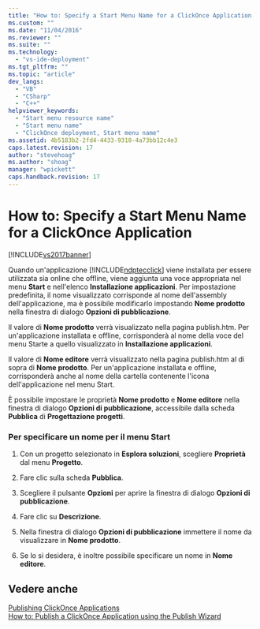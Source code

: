 ```yaml
---
title: "How to: Specify a Start Menu Name for a ClickOnce Application | Microsoft Docs"
ms.custom: ""
ms.date: "11/04/2016"
ms.reviewer: ""
ms.suite: ""
ms.technology: 
  - "vs-ide-deployment"
ms.tgt_pltfrm: ""
ms.topic: "article"
dev_langs: 
  - "VB"
  - "CSharp"
  - "C++"
helpviewer_keywords: 
  - "Start menu resource name"
  - "Start menu name"
  - "ClickOnce deployment, Start menu name"
ms.assetid: 4b5183b2-2fd4-4433-9310-4a73bb12c4e3
caps.latest.revision: 17
author: "stevehoag"
ms.author: "shoag"
manager: "wpickett"
caps.handback.revision: 17
---
```

# How to: Specify a Start Menu Name for a ClickOnce Application
[!INCLUDE[vs2017banner](../code-quality/includes/vs2017banner.md)]

Quando un'applicazione [!INCLUDE[ndptecclick](../deployment/includes/ndptecclick_md.md)] viene installata per essere utilizzata sia online che offline, viene aggiunta una voce appropriata nel menu **Start** e nell'elenco **Installazione applicazioni**.  Per impostazione predefinita, il nome visualizzato corrisponde al nome dell'assembly dell'applicazione, ma è possibile modificarlo impostando **Nome prodotto** nella finestra di dialogo **Opzioni di pubblicazione**.  
  
 Il valore di **Nome prodotto** verrà visualizzato nella pagina publish.htm. Per un'applicazione installata e offline, corrisponderà al nome della voce del menu Starte a quello visualizzato in **Installazione applicazioni**.  
  
 Il valore di **Nome editore** verrà visualizzato nella pagina publish.htm al di sopra di **Nome prodotto**. Per un'applicazione installata e offline, corrisponderà anche al nome della cartella contenente l'icona dell'applicazione nel menu Start.  
  
 È possibile impostare le proprietà **Nome prodotto** e **Nome editore** nella finestra di dialogo **Opzioni di pubblicazione**, accessibile dalla scheda **Pubblica** di **Progettazione progetti**.  
  
### Per specificare un nome per il menu Start  
  
1.  Con un progetto selezionato in **Esplora soluzioni**, scegliere **Proprietà** dal menu **Progetto**.  
  
2.  Fare clic sulla scheda **Pubblica**.  
  
3.  Scegliere il pulsante **Opzioni** per aprire la finestra di dialogo **Opzioni di pubblicazione**.  
  
4.  Fare clic su **Descrizione**.  
  
5.  Nella finestra di dialogo **Opzioni di pubblicazione** immettere il nome da visualizzare in **Nome prodotto**.  
  
6.  Se lo si desidera, è inoltre possibile specificare un nome in **Nome editore**.  
  
## Vedere anche  
 [Publishing ClickOnce Applications](../deployment/publishing-clickonce-applications.md)   
 [How to: Publish a ClickOnce Application using the Publish Wizard](../Topic/How%20to:%20Publish%20a%20ClickOnce%20Application%20using%20the%20Publish%20Wizard.md)